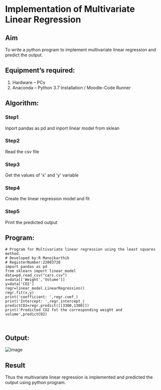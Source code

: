 # Implementation of Multivariate Linear Regression
## Aim
To write a python program to implement multivariate linear regression and predict the output.
## Equipment’s required:
1.	Hardware – PCs
2.	Anaconda – Python 3.7 Installation / Moodle-Code Runner
## Algorithm:
### Step1
Inport pandas as pd and inport linear model from sklean

### Step2
Read the csv file

### Step3
Get the values of 'x' and 'y' variable

### Step4
Create the linear regression model and fit

### Step5
Print the predicted output

## Program:
```
# Program for Multivariate linear regression using the least squares method.
# Developed by:R Manojkarthik
# RegisterNumber:22003728
import pandas as pd
from sklearn import linear_model
data=pd.read_csv("cars.csv")
x=data[['Weight','Volume']]
y=data['CO2']
regr=linear_model.LinearRegression()
regr.fit(x,y)
print('coefficient: ',regr.coef_)
print('Intercept: ',regr.intercept_)
predictCO2=regr.predict([[3300,1300]])
print('Predicted CO2 fot the corresponding weight and volume',predictCO2)



```
## Output:
![image](https://user-images.githubusercontent.com/119560395/214843325-5bdf16bf-68b8-4d01-82b8-5fe40ed4e40e.png)



## Result
Thus the multivariate linear regression is implemented and predicted the output using python program.
